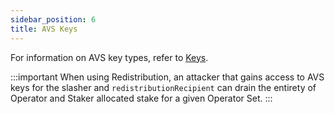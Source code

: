```yaml
---
sidebar_position: 6
title: AVS Keys
---
```


For information on AVS key types, refer to [Keys](../../eigenlayer/concepts/keys-and-signatures).

:::important
When using Redistribution, an attacker that gains access to AVS keys for the slasher and `redistributionRecipient` can drain
the entirety of Operator and Staker allocated stake for a given Operator Set. 
:::

